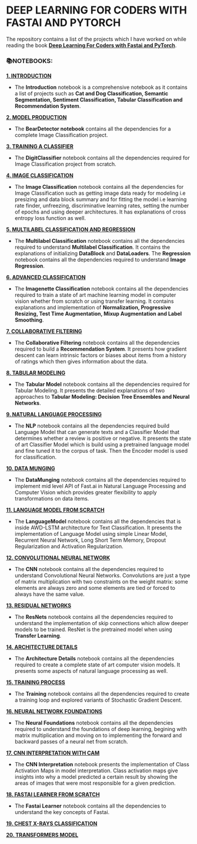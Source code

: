# **DEEP LEARNING FOR CODERS WITH FASTAI AND PYTORCH**

The repository contains a list of the projects which I have worked on while reading the book [**Deep Learning For Coders with Fastai and PyTorch**](https://course.fast.ai/#). 

### **📚NOTEBOOKS:**


[**1. INTRODUCTION**](https://github.com/ThinamXx/Fastai/tree/main/1.%20Introduction)
- The **Introduction** notebook is a comprehensive notebook as it contains a list of projects such as **Cat and Dog Classification, Semantic Segmentation, Sentiment Classification, Tabular Classification and Recommendation System**.

[**2. MODEL PRODUCTION**](https://github.com/ThinamXx/Fastai/tree/main/2.%20Model%20Production)
- The **BearDetector notebook** contains all the dependencies for a complete Image Classification project.

[**3. TRAINING A CLASSIFIER**](https://github.com/ThinamXx/Fastai/tree/main/3.%20Training%20a%20Classifier)
- The **DigitClassifier** notebook contains all the dependencies required for Image Classification project from scratch.

[**4. IMAGE CLASSIFICATION**](https://github.com/ThinamXx/Fastai/tree/main/4.%20Image%20Classification)
- The **Image Classification** notebook contains all the dependencies for Image Classification such as getting image data ready for modeling i.e presizing and data block summary and for fitting the model i.e learning rate finder, unfreezing, discriminative learning rates, setting the number of epochs and using deeper architectures. It has explanations of cross entropy loss function as well.

[**5. MULTILABEL CLASSIFICATION AND REGRESSION**](https://github.com/ThinamXx/Fastai/tree/main/5.%20MultilabelClassification%20Regression) 
- The **Multilabel Classification** notebook contains all the dependencies required to understand **Multilabel Classification**. It contains the explanations of initializing **DataBlock** and **DataLoaders**. The **Regression** notebook contains all the dependencies required to understand **Image Regression**.

[**6. ADVANCED CLASSIFICATION**](https://github.com/ThinamXx/Fastai/tree/main/6.%20Advanced%20Classification)
- The **Imagenette Classification** notebook contains all the dependencies required to train a state of art machine learning model in computer vision whether from scratch or using transfer learning. It contains explanations and implementation of **Normalization, Progressive Resizing, Test Time Augmentation, Mixup Augmentation and Label Smoothing**.

[**7. COLLABORATIVE FILTERING**](https://github.com/ThinamXx/Fastai/tree/main/7.%20Collaborative%20Filtering)
- The **Collaborative Filtering** notebook contains all the dependencies required to build a **Recommendation System**. It presents how gradient descent can learn intrinsic factors or biases about items from a history of ratings which then gives information about the data. 

[**8. TABULAR MODELING**](https://github.com/ThinamXx/Fastai/tree/main/8.%20Tabular%20Modeling)
- The **Tabular Model** notebook contains all the dependencies required for Tabular Modeling. It presents the detailed explanations of two approaches to **Tabular Modeling: Decision Tree Ensembles and Neural Networks**.

[**9. NATURAL LANGUAGE PROCESSING**](https://github.com/ThinamXx/Fastai/tree/main/9.%20Natural%20Language%20Processing)
- The **NLP** notebook contains all the dependencies required build Language Model that can generate texts and a Classifier Model that determines whether a review is positive or negative. It presents the state of art Classifier Model which is build using a pretrained language model and fine tuned it to the corpus of task. Then the Encoder model is used for classification.

[**10. DATA MUNGING**](https://github.com/ThinamXx/Fastai/tree/main/10.%20Data%20Munging)
- The **DataMunging** notebook contains all the dependencies required to implement mid level API of Fast.ai in Natural Language Processing and Computer Vision which provides greater flexibility to apply transformations on data items.

[**11. LANGUAGE MODEL FROM SCRATCH**](https://github.com/ThinamXx/Fastai/tree/main/11.%20Language%20Model)
- The **LanguageModel** notebook contains all the dependencies that is inside AWD-LSTM architecture for Text Classification. It presents the implementation of Language Model using simple Linear Model, Recurrent Neural Network, Long Short Term Memory, Dropout Regularization and Activation Regularization.

[**12. CONVOLUTIONAL NEURAL NETWORK**](https://github.com/ThinamXx/Fastai/tree/main/12.%20Convolutional%20Neural%20Networks)
- The **CNN** notebook contains all the dependencies required to understand Convolutional Neural Networks. Convolutions are just a type of matrix multiplication with two constraints on the weight matrix: some elements are always zero and some elements are tied or forced to always have the same value.

[**13. RESIDUAL NETWORKS**](https://github.com/ThinamXx/Fastai/tree/main/13.%20ResNets)
- The **ResNets** notebook contains all the dependencies required to understand the implementation of skip connections which allow deeper models to be trained. ResNet is the pretrained model when using **Transfer Learning**.

[**14. ARCHITECTURE DETAILS**](https://github.com/ThinamXx/Fastai/tree/main/14.%20Architecture%20Details)
- The **Architecture Details** notebook contains all the dependencies required to create a complete state of art computer vision models. It presents some aspects of natural language processing as well.

[**15. TRAINING PROCESS**](https://github.com/ThinamXx/Fastai/tree/main/15.%20Training%20Process)
- The **Training** notebook contains all the dependencies required to create a training loop and explored variants of Stochastic Gradient Descent.

[**16. NEURAL NETWORK FOUNDATIONS**](https://github.com/ThinamXx/Fastai/tree/main/16.%20Neural%20Network%20Foundations)
- The **Neural Foundations** notebook contains all the dependencies required to understand the foundations of deep learning, begining with matrix multiplication and moving on to implementing the forward and backward passes of a neural net from scratch.

[**17. CNN INTERPRETATION WITH CAM**](https://github.com/ThinamXx/Fastai/tree/main/17.%20CNN%20Interpretation)
- The **CNN Interpretation** notebook presents the implementation of Class Activation Maps in model interpretation. Class activation maps give insights into why a model predicted a certain result by showing the areas of images that were most responsible for a given prediction.

[**18. FASTAI LEARNER FROM SCRATCH**](https://github.com/ThinamXx/Fastai/tree/main/18.%20Fastai%20Learner)
- The **Fastai Learner** notebook contains all the dependencies to understand the key concepts of Fastai.

[**19. CHEST X-RAYS CLASSIFICATION**](https://github.com/ThinamXx/Fastai/tree/main/19.%20Chest%20XRays%20Classification)

[**20. TRANSFORMERS MODEL**](https://github.com/ThinamXx/Fastai/tree/main/20.%20Transformers) 
